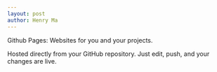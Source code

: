 ```yaml
---
layout: post
author: Henry Ma
---
```

Github Pages: Websites for you and your projects.

Hosted directly from your GitHub repository. Just edit, push, and your changes are live.